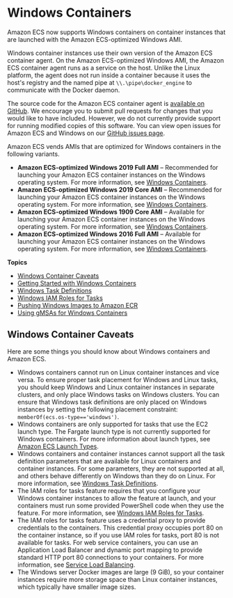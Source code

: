 # Windows Containers<a name="ECS_Windows"></a>

Amazon ECS now supports Windows containers on container instances that are launched with the Amazon ECS\-optimized Windows AMI\. 

Windows container instances use their own version of the Amazon ECS container agent\. On the Amazon ECS\-optimized Windows AMI, the Amazon ECS container agent runs as a service on the host\. Unlike the Linux platform, the agent does not run inside a container because it uses the host's registry and the named pipe at `\\.\pipe\docker_engine` to communicate with the Docker daemon\.

The source code for the Amazon ECS container agent is [available on GitHub](https://github.com/aws/amazon-ecs-agent)\. We encourage you to submit pull requests for changes that you would like to have included\. However, we do not currently provide support for running modified copies of this software\. You can view open issues for Amazon ECS and Windows on our [GitHub issues page](https://github.com/aws/amazon-ecs-agent/issues?utf8=%E2%9C%93&q=is%3Aissue%20is%3Aopen%20label%3Aos/windows)\.

Amazon ECS vends AMIs that are optimized for Windows containers in the following variants\.
+ **Amazon ECS\-optimized Windows 2019 Full AMI** – Recommended for launching your Amazon ECS container instances on the Windows operating system\. For more information, see [Windows Containers](#ECS_Windows)\.
+ **Amazon ECS\-optimized Windows 2019 Core AMI** – Recommended for launching your Amazon ECS container instances on the Windows operating system\. For more information, see [Windows Containers](#ECS_Windows)\.
+ **Amazon ECS\-optimized Windows 1909 Core AMI** – Available for launching your Amazon ECS container instances on the Windows operating system\. For more information, see [Windows Containers](#ECS_Windows)\.
+ **Amazon ECS\-optimized Windows 2016 Full AMI** – Available for launching your Amazon ECS container instances on the Windows operating system\. For more information, see [Windows Containers](#ECS_Windows)\.

**Topics**
+ [Windows Container Caveats](#windows_caveats)
+ [Getting Started with Windows Containers](ECS_Windows_getting_started.md)
+ [Windows Task Definitions](windows_task_definitions.md)
+ [Windows IAM Roles for Tasks](windows_task_IAM_roles.md)
+ [Pushing Windows Images to Amazon ECR](windows_ecr.md)
+ [Using gMSAs for Windows Containers](windows-gmsa.md)

## Windows Container Caveats<a name="windows_caveats"></a>

Here are some things you should know about Windows containers and Amazon ECS\.
+ Windows containers cannot run on Linux container instances and vice versa\. To ensure proper task placement for Windows and Linux tasks, you should keep Windows and Linux container instances in separate clusters, and only place Windows tasks on Windows clusters\. You can ensure that Windows task definitions are only placed on Windows instances by setting the following placement constraint: `memberOf(ecs.os-type=='windows')`\.
+ Windows containers are only supported for tasks that use the EC2 launch type\. The Fargate launch type is not currently supported for Windows containers\. For more information about launch types, see [Amazon ECS Launch Types](launch_types.md)\.
+ Windows containers and container instances cannot support all the task definition parameters that are available for Linux containers and container instances\. For some parameters, they are not supported at all, and others behave differently on Windows than they do on Linux\. For more information, see [Windows Task Definitions](windows_task_definitions.md)\.
+ The IAM roles for tasks feature requires that you configure your Windows container instances to allow the feature at launch, and your containers must run some provided PowerShell code when they use the feature\. For more information, see [Windows IAM Roles for Tasks](windows_task_IAM_roles.md)\.
+ The IAM roles for tasks feature uses a credential proxy to provide credentials to the containers\. This credential proxy occupies port 80 on the container instance, so if you use IAM roles for tasks, port 80 is not available for tasks\. For web service containers, you can use an Application Load Balancer and dynamic port mapping to provide standard HTTP port 80 connections to your containers\. For more information, see [Service Load Balancing](service-load-balancing.md)\.
+ The Windows server Docker images are large \(9 GiB\), so your container instances require more storage space than Linux container instances, which typically have smaller image sizes\.